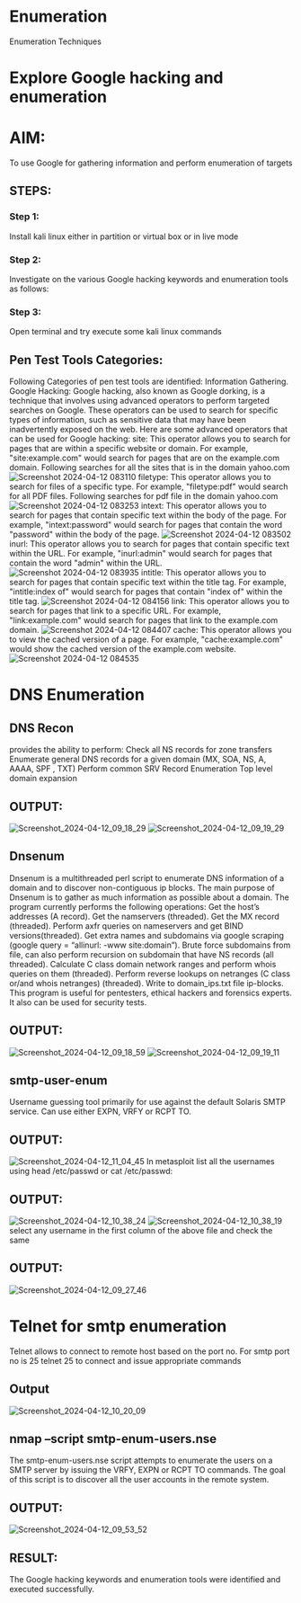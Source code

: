 # Enumeration
Enumeration Techniques
# Explore Google hacking and enumeration 
# AIM:
To use Google for gathering information and perform enumeration of targets
## STEPS:
### Step 1:
Install kali linux either in partition or virtual box or in live mode
### Step 2:
Investigate on the various Google hacking keywords and enumeration tools as follows:
### Step 3:
Open terminal and try execute some kali linux commands
## Pen Test Tools Categories:  
Following Categories of pen test tools are identified:
Information Gathering.
Google Hacking:
Google hacking, also known as Google dorking, is a technique that involves using advanced operators to perform targeted searches on Google. These operators can be used to search for specific types of information, such as sensitive data that may have been inadvertently exposed on the web. Here are some advanced operators that can be used for Google hacking:
site: This operator allows you to search for pages that are within a specific website or domain. For example, "site:example.com" would search for pages that are on the example.com domain.
Following searches for all the sites that is in the domain yahoo.com
![Screenshot 2024-04-12 083110](https://github.com/Saranyaaav/Enumeration/assets/144870813/614666c9-cd8b-4d6f-ad05-91eba5257b1c)
filetype: This operator allows you to search for files of a specific type. For example, "filetype:pdf" would search for all PDF files.
Following searches for pdf file in the domain yahoo.com
![Screenshot 2024-04-12 083253](https://github.com/Saranyaaav/Enumeration/assets/144870813/ed5da52b-86ca-4354-8b4b-2d4e0443c381)
intext: This operator allows you to search for pages that contain specific text within the body of the page. For example, "intext:password" would search for pages that contain the word "password" within the body of the page.
![Screenshot 2024-04-12 083502](https://github.com/Saranyaaav/Enumeration/assets/144870813/7252f164-0402-4871-afa5-6e843c3c46bc)
inurl: This operator allows you to search for pages that contain specific text within the URL. For example, "inurl:admin" would search for pages that contain the word "admin" within the URL.
![Screenshot 2024-04-12 083935](https://github.com/Saranyaaav/Enumeration/assets/144870813/bd3eab1f-c2eb-49d9-b910-d4e6e99884bd)
intitle: This operator allows you to search for pages that contain specific text within the title tag. For example, "intitle:index of" would search for pages that contain "index of" within the title tag.
![Screenshot 2024-04-12 084156](https://github.com/Saranyaaav/Enumeration/assets/144870813/d3b77647-ead9-4fa3-bb06-935ff0953115)
link: This operator allows you to search for pages that link to a specific URL. For example, "link:example.com" would search for pages that link to the example.com domain.
![Screenshot 2024-04-12 084407](https://github.com/Saranyaaav/Enumeration/assets/144870813/39942274-2abe-4b28-ad60-f5cd9f418f86)
cache: This operator allows you to view the cached version of a page. For example, "cache:example.com" would show the cached version of the example.com website.
![Screenshot 2024-04-12 084535](https://github.com/Saranyaaav/Enumeration/assets/144870813/6b97ea17-d79f-4067-8e73-d6d2331c3442) 
# DNS Enumeration
## DNS Recon
provides the ability to perform:
Check all NS records for zone transfers
Enumerate general DNS records for a given domain (MX, SOA, NS, A, AAAA, SPF , TXT)
Perform common SRV Record Enumeration
Top level domain expansion
## OUTPUT:
![Screenshot_2024-04-12_09_18_29](https://github.com/Saranyaaav/Enumeration/assets/144870813/9193656a-d1e7-4a94-869a-83cb930d8910)
![Screenshot_2024-04-12_09_19_29](https://github.com/Saranyaaav/Enumeration/assets/144870813/e53071fe-7909-4084-8b61-4bd60072d2ba)
## Dnsenum
Dnsenum is a multithreaded perl script to enumerate DNS information of a domain and to discover non-contiguous ip blocks. The main purpose of Dnsenum is to gather as much information as possible about a domain. The program currently performs the following operations:
Get the host’s addresses (A record).
Get the namservers (threaded).
Get the MX record (threaded).
Perform axfr queries on nameservers and get BIND versions(threaded).
Get extra names and subdomains via google scraping (google query = “allinurl: -www site:domain”).
Brute force subdomains from file, can also perform recursion on subdomain that have NS records (all threaded).
Calculate C class domain network ranges and perform whois queries on them (threaded).
Perform reverse lookups on netranges (C class or/and whois netranges) (threaded).
Write to domain_ips.txt file ip-blocks.
This program is useful for pentesters, ethical hackers and forensics experts. It also can be used for security tests.
## OUTPUT:
![Screenshot_2024-04-12_09_18_59](https://github.com/Saranyaaav/Enumeration/assets/144870813/202e2a3d-8001-46ed-8d50-d350f03dc431)
![Screenshot_2024-04-12_09_19_11](https://github.com/Saranyaaav/Enumeration/assets/144870813/ec35cc04-0bde-4da6-8217-9f6ce3ea602c)
## smtp-user-enum
Username guessing tool primarily for use against the default Solaris SMTP service. Can use either EXPN, VRFY or RCPT TO.
## OUTPUT:
![Screenshot_2024-04-12_11_04_45](https://github.com/Saranyaaav/Enumeration/assets/144870813/aaa7ef2b-8658-4856-bc6a-9d31743c30c3)
In metasploit list all the usernames using head /etc/passwd or cat /etc/passwd:
## OUTPUT:
![Screenshot_2024-04-12_10_38_24](https://github.com/Saranyaaav/Enumeration/assets/144870813/7ba9e846-7f52-498a-807d-7b4f065fc018)
![Screenshot_2024-04-12_10_38_19](https://github.com/Saranyaaav/Enumeration/assets/144870813/36c52218-d449-43ec-a7c0-e4b3606a697d)
select any username in the first column of the above file and check the same
## OUTPUT:
![Screenshot_2024-04-12_09_27_46](https://github.com/Saranyaaav/Enumeration/assets/144870813/227c64ff-f614-4842-b7e4-8df621e3439a)
# Telnet for smtp enumeration
Telnet allows to connect to remote host based on the port no. For smtp port no is 25
telnet <host address> 25 to connect
and issue appropriate commands
## Output
![Screenshot_2024-04-12_10_20_09](https://github.com/Saranyaaav/Enumeration/assets/144870813/35413791-1d49-4082-a629-64a34b2cb16d)
## nmap –script smtp-enum-users.nse <hostname>
The smtp-enum-users.nse script attempts to enumerate the users on a SMTP server by issuing the VRFY, EXPN or RCPT TO commands. The goal of this script is to discover all the user accounts in the remote system.
## OUTPUT:
![Screenshot_2024-04-12_09_53_52](https://github.com/Saranyaaav/Enumeration/assets/144870813/df690442-3e4d-4cb3-94dd-ab4932a7e25b)
## RESULT:
The Google hacking keywords and enumeration tools were identified and executed successfully.
